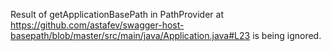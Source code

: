 Result of getApplicationBasePath in PathProvider at https://github.com/astafev/swagger-host-basepath/blob/master/src/main/java/Application.java#L23 
is being ignored.
